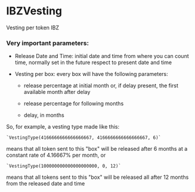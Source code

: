 # IBZVesting
Vesting per token IBZ

### Very important parameters:

- Release Date and Time: initial date and time from where you can count time, normally set in the future respect to present date and time

- Vesting per box: every box will have the following parameters:

    - release percentage at initial month or, if delay present, the first available month after delay 

    - release percentage for following months

    - delay, in months

So, for example, a vesting type made like this: 

    `VestingType(4166666666666666667, 4166666666666666667, 6)` 

means that all token sent to this "box" will be released after 6 months at a constant rate of 4.16667% per month, or 

    `VestingType(100000000000000000000, 0, 12)` 

means that all tokens sent to this "box" will be released all after 12 months from the released date and time


